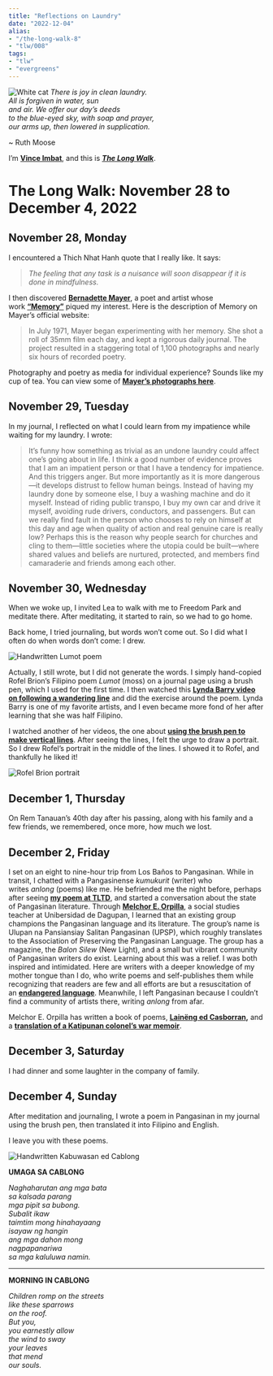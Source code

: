 ```yaml
---
title: "Reflections on Laundry"
date: "2022-12-04"
alias:
- "/the-long-walk-8"
- "tlw/008"
tags:
- "tlw"
- "evergreens"
---
```

![White cat](essays/images/white-cat-bw.jpg)
_There is joy in clean laundry.  
All is forgiven in water, sun  
and air. We offer our day’s deeds  
to the blue-eyed sky, with soap and prayer,  
our arms up, then lowered in supplication._  

~ Ruth Moose

I’m **[Vince Imbat](https://vinceimbat.com/)**, and this is _**[The Long Walk](https://vinceimbat.substack.com/)**_.

# The Long Walk: November 28 to December 4, 2022

## November 28, Monday

I encountered a Thich Nhat Hanh quote that I really like. It says:

> _The feeling that any task is a nuisance will soon disappear if it is done in mindfulness._

I then discovered **[Bernadette Mayer](https://www.bernadettemayer.com/)**, a poet and artist whose work **[“Memory”](https://www.bernadettemayer.com/memory-1)** piqued my interest. Here is the description of Memory on Mayer’s official website:

> In July 1971, Mayer began experimenting with her memory. She shot a roll of 35mm film each day, and kept a rigorous daily journal. The project resulted in a staggering total of 1,100 photographs and nearly six hours of recorded poetry.

Photography and poetry as media for individual experience? Sounds like my cup of tea. You can view some of **[Mayer’s photographs here](https://www.bernadettemayer.com/memory-gallery-1)**.

## November 29, Tuesday

In my journal, I reflected on what I could learn from my impatience while waiting for my laundry. I wrote:

> It’s funny how something as trivial as an undone laundry could affect one’s going about in life. I think a good number of evidence proves that I am an impatient person or that I have a tendency for impatience. And this triggers anger. But more importantly as it is more dangerous—it develops distrust to fellow human beings. Instead of having my laundry done by someone else, I buy a washing machine and do it myself. Instead of riding public transpo, I buy my own car and drive it myself, avoiding rude drivers, conductors, and passengers. But can we really find fault in the person who chooses to rely on himself at this day and age when quality of action and real genuine care is really low? Perhaps this is the reason why people search for churches and cling to them—little societies where the utopia could be built—where shared values and beliefs are nurtured, protected, and members find camaraderie and friends among each other.

## November 30, Wednesday

When we woke up, I invited Lea to walk with me to Freedom Park and meditate there. After meditating, it started to rain, so we had to go home.

Back home, I tried journaling, but words won’t come out. So I did what I often do when words don’t come: I drew.

![Handwritten Lumot poem](essays/images/lumot-handwritten.jpg)

Actually, I still wrote, but I did not generate the words. I simply hand-copied Rofel Brion’s Filipino poem _Lumot_ (moss) on a journal page using a brush pen, which I used for the first time. I then watched this **[Lynda Barry video on following a wandering line](https://www.youtube.com/watch?v=gtb2M2SmeuA)** and did the exercise around the poem. Lynda Barry is one of my favorite artists, and I even became more fond of her after learning that she was half Filipino.

I watched another of her videos, the one about **[using the brush pen to make vertical lines](https://www.youtube.com/watch?v=Gdk5JTClJkE)**. After seeing the lines, I felt the urge to draw a portrait. So I drew Rofel’s portrait in the middle of the lines. I showed it to Rofel, and thankfully he liked it!

![Rofel Brion portrait](essays/images/rofel-brion-portrait.jpg)

## December 1, Thursday

On Rem Tanauan’s 40th day after his passing, along with his family and a few friends, we remembered, once more, how much we lost.

## December 2, Friday

I set on an eight to nine-hour trip from Los Baños to Pangasinan. While in transit, I chatted with a Pangasinense _kumukurit_ (writer) who writes _anlong_ (poems) like me. He befriended me the night before, perhaps after seeing **[my poem at TLTD](https://tldtd.org/poet/vince-imbat/)**, and started a conversation about the state of Pangasinan literature. Through **[Melchor E. Orpilla](https://www.facebook.com/melchor.orpilla.1)**, a social studies teacher at Unibersidad de Dagupan, I learned that an existing group champions the Pangasinan language and its literature. The group’s name is Ulupan na Pansiansiay Salitan Pangasinan (UPSP), which roughly translates to the Association of Preserving the Pangasinan Language. The group has a magazine, the _Balon Silew_ (New Light), and a small but vibrant community of Pangasinan writers do exist. Learning about this was a relief. I was both inspired and intimidated. Here are writers with a deeper knowledge of my mother tongue than I do, who write poems and self-publishes them while recognizing that readers are few and all efforts are but a resuscitation of an **[endangered language](https://newsinfo.inquirer.net/1061225/pangasinan-as-language-on-brink-of-extinction)**. Meanwhile, I left Pangasinan because I couldn’t find a community of artists there, writing _anlong_ from afar.

Melchor E. Orpilla has written a book of poems, **[Lainëng ed Casborran](https://www.amazon.com/Laineng-Casborran-Melchor-Espeleta-Orpilla/dp/154271673X),** and a **[translation of a Katipunan colonel’s war memoir](https://www.rappler.com/life-and-style/literature/historian-finishes-translating-katipunan-colonel-war-memoirs/)**.

## December 3, Saturday

I had dinner and some laughter in the company of family.

## December 4, Sunday

After meditation and journaling, I wrote a poem in Pangasinan in my journal using the brush pen, then translated it into Filipino and English.

I leave you with these poems.

![Handwritten Kabuwasan ed Cablong](essays/images/kabuwasan-ed-cablong.jpg)

**UMAGA SA CABLONG**

_Naghaharutan ang mga bata  
sa kalsada parang  
mga pipit sa bubong.  
Subalit ikaw  
taimtim mong hinahayaang  
isayaw ng hangin  
ang mga dahon mong  
nagpapanariwa  
sa mga kaluluwa namin._  

***

**MORNING IN CABLONG**

_Children romp on the streets  
like these sparrows  
on the roof.  
But you,  
you earnestly allow  
the wind to sway  
your leaves  
that mend  
our souls._  